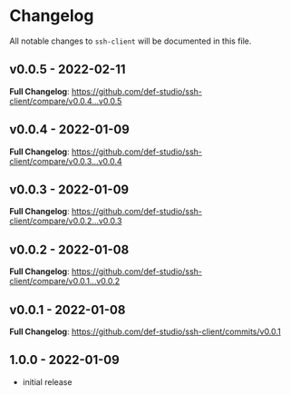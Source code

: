 # Changelog

All notable changes to `ssh-client` will be documented in this file.

## v0.0.5 - 2022-02-11

**Full Changelog**: https://github.com/def-studio/ssh-client/compare/v0.0.4...v0.0.5

## v0.0.4 - 2022-01-09

**Full Changelog**: https://github.com/def-studio/ssh-client/compare/v0.0.3...v0.0.4

## v0.0.3 - 2022-01-09

**Full Changelog**: https://github.com/def-studio/ssh-client/compare/v0.0.2...v0.0.3

## v0.0.2 - 2022-01-08

**Full Changelog**: https://github.com/def-studio/ssh-client/compare/v0.0.1...v0.0.2

## v0.0.1 - 2022-01-08

**Full Changelog**: https://github.com/def-studio/ssh-client/commits/v0.0.1

## 1.0.0 - 2022-01-09

- initial release
